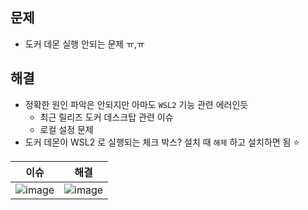 ## 문제
- 도커 데몬 실행 안되는 문제 ㅠ,ㅠ

## 해결
- 정확한 원인 파악은 안되지만 아마도 `WSL2` 기능 관련 에러인듯
  - 최근 릴리즈 도커 데스크탑 관련 이슈
  - 로컬 설정 문제
- 도커 데몬이 WSL2 로 실행되는 체크 박스? 설치 때 `해제` 하고 설치하면 됨 ⭐


|이슈|해결|
|---|---|
|![image](https://user-images.githubusercontent.com/61215550/209249502-9b30170e-5121-429d-90b1-7aecce5bcb0e.png)|![image](https://user-images.githubusercontent.com/61215550/209249516-135bab21-3e1a-476d-9079-4aee298ab87a.png)|


